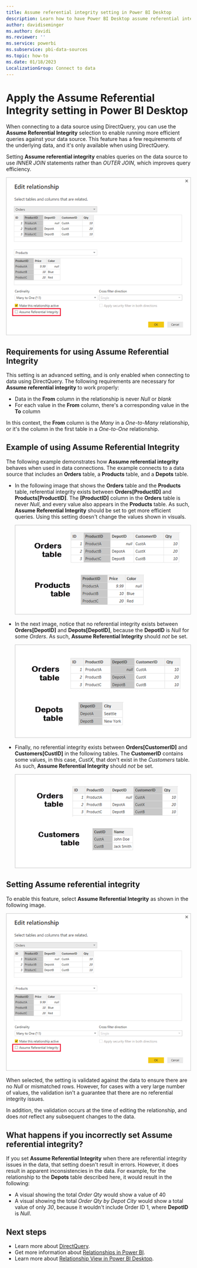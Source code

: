 ```yaml
---
title: Assume referential integrity setting in Power BI Desktop
description: Learn how to have Power BI Desktop assume referential integrity, which enables queries to use INNER JOIN statements.
author: davidiseminger
ms.author: davidi
ms.reviewer: ''
ms.service: powerbi
ms.subservice: pbi-data-sources
ms.topic: how-to
ms.date: 01/18/2023
LocalizationGroup: Connect to data
---
```

# Apply the Assume Referential Integrity setting in Power BI Desktop

When connecting to a data source using DirectQuery, you can use the **Assume Referential Integrity** selection to enable running more efficient queries against your data source. This feature has a few requirements of the underlying data, and it's only available when using DirectQuery.

Setting **Assume referential integrity** enables queries on the data source to use *INNER JOIN* statements rather than *OUTER JOIN*, which improves query efficiency.

![Screenshot of an Edit Relationship dialog to select Assume referential integrity.](media/desktop-assume-referential-integrity/assume-referential-integrity_1.png)

## Requirements for using Assume Referential Integrity

This setting is an advanced setting, and is only enabled when connecting to data using DirectQuery. The following requirements are necessary for **Assume referential integrity** to work properly:

- Data in the **From** column in the relationship is never *Null* or *blank*
- For each value in the **From** column, there's a corresponding value in the **To** column

In this context, the **From** column is the *Many* in a *One-to-Many* relationship, or it's the column in the first table in a *One-to-One* relationship.

## Example of using Assume Referential Integrity

The following example demonstrates how **Assume referential integrity** behaves when used in data connections. The example connects to a data source that includes an **Orders** table, a **Products** table, and a **Depots** table.

- In the following image that shows the **Orders** table and the **Products** table, referential integrity exists between **Orders[ProductID]** and **Products[ProductID]**. The **[ProductID]** column in the **Orders** table is never *Null*, and every value also appears in the **Products** table. As such, **Assume Referential Integrity** should be set to get more efficient queries. Using this setting doesn't change the values shown in visuals.

  ![Screenshot of Orders table and Products table.](media/desktop-assume-referential-integrity/assume-referential-integrity_2.png)

- In the next image, notice that no referential integrity exists between **Orders[DepotID]** and **Depots[DepotID]**, because the **DepotID** is *Null* for some *Orders*. As such, **Assume Referential Integrity** should *not* be set.

  ![Screenshot of Orders table and Depots table.](media/desktop-assume-referential-integrity/assume-referential-integrity_3.png)

- Finally, no referential integrity exists between **Orders[CustomerID]** and **Customers[CustID]** in the following tables. The **CustomerID** contains some values, in this case, *CustX*, that don't exist in the *Customers* table. As such, **Assume Referential Integrity** should *not* be set.

  ![Screenshot of Orders table and Customers table.](media/desktop-assume-referential-integrity/assume-referential-integrity_4.png)

## Setting Assume referential integrity

To enable this feature, select **Assume Referential Integrity** as shown in the following image.

![Screenshot of an Edit Relationship dialog that allows you to select Assume referential integrity.](media/desktop-assume-referential-integrity/assume-referential-integrity_1.png)

When selected, the setting is validated against the data to ensure there are no *Null* or mismatched rows. However, for cases with a very large number of values, the validation isn't a guarantee that there are no referential integrity issues.

In addition, the validation occurs at the time of editing the relationship, and does *not* reflect any subsequent changes to the data.

## What happens if you incorrectly set Assume referential integrity?

If you set **Assume Referential Integrity** when there are referential integrity issues in the data, that setting doesn't result in errors. However, it does result in apparent inconsistencies in the data. For example, for the relationship to the **Depots** table described here, it would result in the following:

- A visual showing the total *Order Qty* would show a value of 40
- A visual showing the total *Order Qty by Depot City* would show a total value of only *30*, because it wouldn't include Order ID 1, where **DepotID** is *Null*.

## Next steps

- Learn more about [DirectQuery](desktop-use-directquery.md).
- Get more information about [Relationships in Power BI](../transform-model/desktop-create-and-manage-relationships.md).
- Learn more about [Relationship View in Power BI Desktop](../transform-model/desktop-relationship-view.md).
